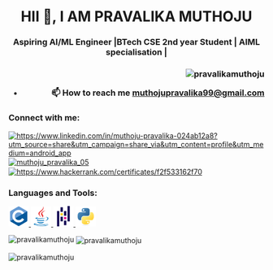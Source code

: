 <h1 align="center">HII 👋, I AM PRAVALIKA MUTHOJU</h1>
<h3 align="center">Aspiring AI/ML Engineer |BTech CSE 2nd year Student | AIML specialisation |</h3>
<h3 align="right" alt="coding"width="400"src="https://www.google.com/imgres?q=ANIMATED%20%20CODING%20GIF%20%20GIRL&imgurl=https%3A%2F%2Fcdn.dribbble.com%2Fusers%2F1364029%2Fscreenshots%2F16093268%2Fmedia%2F68e82a7fb4904614a9066d6b540c14b2.gif&imgrefurl=https%3A%2F%2Fdribbble.com%2Fshots%2F16093268-Desktop-Animation&docid=ZxkZXuCs4TZ-3M&tbnid=VS8-fxCkM29JmM&vet=12ahUKEwiuw77to4GIAxXkoK8BHeItEFQQM3oECHsQAA..i&w=1600&h=1200&hcb=2&ved=2ahUKEwiuw77to4GIAxXkoK8BHeItEFQQM3oECHsQAA"

<p align="left"> <img src="https://komarev.com/ghpvc/?username=pravalikamuthoju&label=Profile%20views&color=0e75b6&style=flat" alt="pravalikamuthoju" /> </p>

- 📫 How to reach me **muthojupravalika99@gmail.com**

<h3 align="left">Connect with me:</h3>
<p align="left">
<a href="https://linkedin.com/in/https://www.linkedin.com/in/muthoju-pravalika-024ab12a8?utm_source=share&utm_campaign=share_via&utm_content=profile&utm_medium=android_app" target="blank"><img align="center" src="https://raw.githubusercontent.com/rahuldkjain/github-profile-readme-generator/master/src/images/icons/Social/linked-in-alt.svg" alt="https://www.linkedin.com/in/muthoju-pravalika-024ab12a8?utm_source=share&utm_campaign=share_via&utm_content=profile&utm_medium=android_app" height="30" width="40" /></a>
<a href="https://instagram.com/muthoju_pravalika_05" target="blank"><img align="center" src="https://raw.githubusercontent.com/rahuldkjain/github-profile-readme-generator/master/src/images/icons/Social/instagram.svg" alt="muthoju_pravalika_05" height="30" width="40" /></a>
<a href="https://www.hackerrank.com/https://www.hackerrank.com/certificates/f2f533162f70" target="blank"><img align="center" src="https://raw.githubusercontent.com/rahuldkjain/github-profile-readme-generator/master/src/images/icons/Social/hackerrank.svg" alt="https://www.hackerrank.com/certificates/f2f533162f70" height="30" width="40" /></a>
</p>

<h3 align="left">Languages and Tools:</h3>
<p align="left"> <a href="https://www.cprogramming.com/" target="_blank" rel="noreferrer"> <img src="https://raw.githubusercontent.com/devicons/devicon/master/icons/c/c-original.svg" alt="c" width="40" height="40"/> </a> <a href="https://www.java.com" target="_blank" rel="noreferrer"> <img src="https://raw.githubusercontent.com/devicons/devicon/master/icons/java/java-original.svg" alt="java" width="40" height="40"/> </a> <a href="https://pandas.pydata.org/" target="_blank" rel="noreferrer"> <img src="https://raw.githubusercontent.com/devicons/devicon/2ae2a900d2f041da66e950e4d48052658d850630/icons/pandas/pandas-original.svg" alt="pandas" width="40" height="40"/> </a> <a href="https://www.python.org" target="_blank" rel="noreferrer"> <img src="https://raw.githubusercontent.com/devicons/devicon/master/icons/python/python-original.svg" alt="python" width="40" height="40"/> </a> </p>

<p><img align="left" src="https://github-readme-stats.vercel.app/api/top-langs?username=pravalikamuthoju&show_icons=true&locale=en&layout=compact" alt="pravalikamuthoju" /></p>

<p>&nbsp;<img align="center" src="https://github-readme-stats.vercel.app/api?username=pravalikamuthoju&show_icons=true&locale=en" alt="pravalikamuthoju" /></p>

<p><img align="center" src="https://github-readme-streak-stats.herokuapp.com/?user=pravalikamuthoju&" alt="pravalikamuthoju" /></p>
